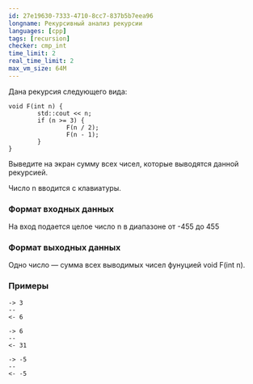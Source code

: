 ```yaml
---
id: 27e19630-7333-4710-8cc7-837b5b7eea96
longname: Рекурсивный анализ рекурсии
languages: [cpp]
tags: [recursion]
checker: cmp_int
time_limit: 2
real_time_limit: 2
max_vm_size: 64M
---
```


Дана рекурсия следующего вида:
```
void F(int n) {
        std::cout << n;
        if (n >= 3) {
                F(n / 2);
                F(n - 1);
        }
}
```

Выведите на экран сумму всех чисел, которые выводятся данной рекурсией.

Число n вводится с клавиатуры.

### Формат входных данных

На вход подается целое число n в диапазоне от -455 до 455

### Формат выходных данных

Одно число — сумма всех выводимых чисел фунуцией  void F(int n).

### Примеры

```
-> 3
--
<- 6
```

```
-> 6
--
<- 31
```

```
-> -5
--
<- -5
```
